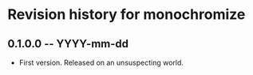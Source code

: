 # Revision history for monochromize

## 0.1.0.0 -- YYYY-mm-dd

* First version. Released on an unsuspecting world.
